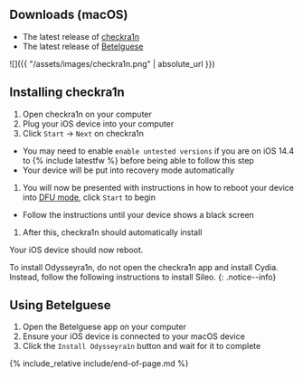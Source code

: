 ## Downloads (macOS)

- The latest release of [checkra1n](https://checkra.in)
- The latest release of [Betelguese](https://github.com/23Aaron/Betelguese/releases/latest)

![]({{ "/assets/images/checkra1n.png" | absolute_url }})

## Installing checkra1n

1. Open checkra1n on your computer
1. Plug your iOS device into your computer
1. Click `Start` -> `Next` on checkra1n
  - You may need to enable `enable untested versions` if you are on iOS 14.4 to {% include latestfw %} before being able to follow this step
  - Your device will be put into recovery mode automatically
1. You will now be presented with instructions in how to reboot your device into [DFU mode](faq#dfu_mode), click `Start` to begin
  - Follow the instructions until your device shows a black screen
1. After this, checkra1n should automatically install

Your iOS device should now reboot.

To install Odysseyra1n, do not open the checkra1n app and install Cydia. Instead, follow the following instructions to install Sileo.
{: .notice--info}

## Using Betelguese

1. Open the Betelguese app on your computer
1. Ensure your iOS device is connected to your macOS device
1. Click the `Install Odysseyra1n` button and wait for it to complete

{% include_relative include/end-of-page.md %}
